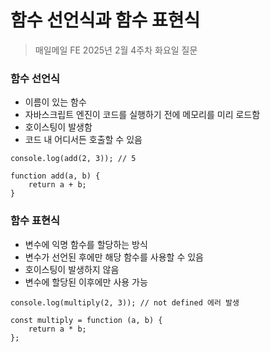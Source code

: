 # 함수 선언식과 함수 표현식

> 매일메일 FE 2025년 2월 4주차 화요일 질문

### 함수 선언식

- 이름이 있는 함수
- 자바스크립트 엔진이 코드를 실행하기 전에 메모리를 미리 로드함
- 호이스팅이 발생함
- 코드 내 어디서든 호출할 수 있음
```
console.log(add(2, 3)); // 5

function add(a, b) {
    return a + b;
}
```

### 함수 표현식
- 변수에 익명 함수를 할당하는 방식
- 변수가 선언된 후에만 해당 함수를 사용할 수 있음
- 호이스팅이 발생하지 않음
- 변수에 할당된 이후에만 사용 가능
```
console.log(multiply(2, 3)); // not defined 에러 발생

const multiply = function (a, b) {
    return a * b;
};
```